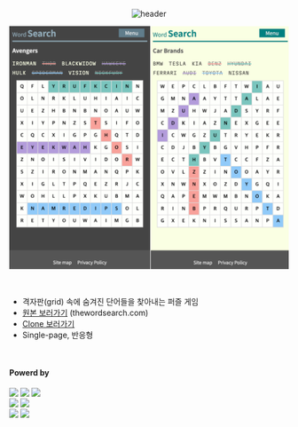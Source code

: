 <div align="center">

  ![header](https://capsule-render.vercel.app/api?type=waving&color=4078c0&height=180&section=header&text=Word%20Search%20-%20Clone&fontSize=45&animation=fadeIn&fontAlignY=38&desc=yonghun16&descAlignY=55&descAlign=85)

  <a href="http://140.238.9.24:8001/"><img src="https://raw.githubusercontent.com/yonghun16/wordsearch/refs/heads/main/app.png" width=800px /></a>
	
</div>

</br>

<ul>
  <li>
      격자판(grid) 속에 숨겨진 단어들을 찾아내는 퍼즐 게임
  </li>
	<li>
		<a href="https://thewordsearch.com/">원본 보러가기</a> (thewordsearch.com)
	</li>
	<li>
		<a href="http://140.238.9.24:8001/">Clone 보러가기</a>
	</li>
	<li>
		Single-page, 반응형
	</li>
</ul>

</br>

<h4>Powerd by</h4>
<div>
	<!-- HTML --><a href="https://html.spec.whatwg.org/"><img src="https://img.shields.io/badge/HTML5-E34F26?style=flat&logo=HTML5&logoColor=white" /></a>
	<!-- CSS --><a href="https://www.w3.org/Style/CSS/"><img src="https://img.shields.io/badge/CSS3-1572B6?style=flat&logo=CSS3&logoColor=white" /></a>
	<!-- JavaScript --><a href="https://www.ecma-international.org/"><img src="https://img.shields.io/badge/JavaScript-F7DF1E?style=flat&logo=JavaScript&logoColor=white" /></a>
  <br>
	<!-- Python --><a href="https://www.python.org/"><img src="https://img.shields.io/badge/Python-3776AB?style=flat&logo=Python&logoColor=white" /></a>
	<!-- FastAPI --><a href="https://fastapi.tiangolo.com/"><img src="https://img.shields.io/badge/FastAPI-009688?style=flat&logo=FastAPI&logoColor=white" /></a>
 	<br>
	<!-- Vim --><a href="https://www.vim.org"><img src="https://img.shields.io/badge/Vim-019733?style=flat&logo=vim&logoColor=white" /></a>
	<!-- OCI --><a href="https://www.oracle.com/cloud/"><img src="https://img.shields.io/badge/OCI-F80000?style=flat&logo=Oracle&logoColor=white" /></a>
</div>
